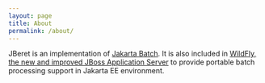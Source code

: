 ```yaml
---
layout: page
title: About
permalink: /about/
---
```


JBeret is an implementation of [Jakarta Batch](https://jakarta.ee/specifications/batch/). 
It is also included in [WildFly, the new and improved JBoss Application Server](https://wildfly.org/) 
to provide portable batch processing support in Jakarta EE environment. 